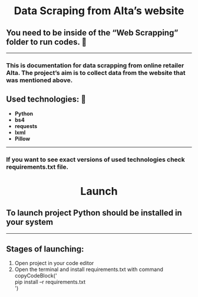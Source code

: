 # <center>**Data Scraping from Alta’s website**</center>
## You need to be inside of the **“Web Scrapping”** folder to run codes. :open_file_folder:
___
### This is documentation for data scrapping from online retailer Alta. The project’s aim is to collect data from the website that was mentioned above. 
## **Used technologies:** :microscope:
+ **Python**
+ **bs4**
+ **requests**
+ **lxml**
+ **Pillow**
___
### If you want to see exact versions of used technologies check **requirements.txt** file.
# <center>**Launch**</center>
## To launch project **Python should be installed** in your system
___
## **Stages of launching:**
1. Open project in your code editor
2. Open the terminal and install requirements.txt with command copyCodeBlock('<div>pip install –r requirements.txt</div>') 